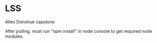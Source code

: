# LSS
Allen Donohue capstone

After pulling, must run "npm install" in node console to get 
required node modules.